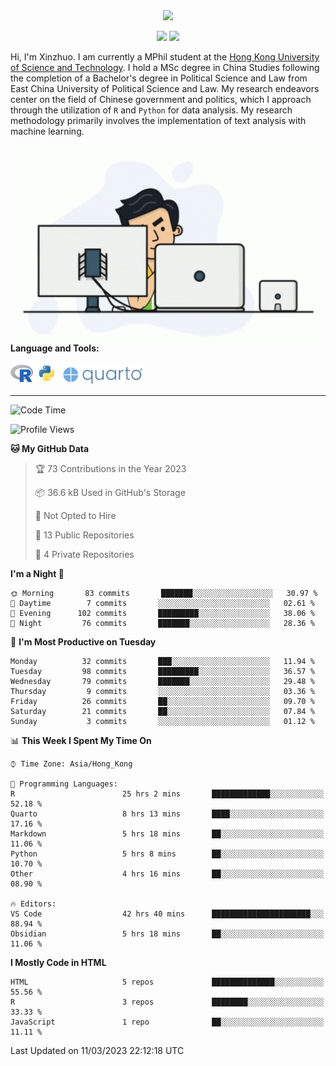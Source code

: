 <div align='center'>
<img src='https://readme-typing-svg.herokuapp.com?font=ubuntu&color=4d3900&center=true&lines=HKUST+Mphil+in+SOSC;Focus+on+China;Code+for+PoliSci'/>
</div>


<p align='center'>
<a href='mailto:carlh.stoner@gmail.com' target='_blank'>
        <img src='https://img.shields.io/badge/Gmail-D14836?style=for-the-badge&logo=gmail&logoColor=white'/></a>
 <a href='https://www.linkedin.com/in/xinzhuo-huang-5161011ba/' target='_blank'>
        <img src='https://img.shields.io/badge/linkedin%20-%230077B5.svg?&style=for-the-badge&logo=linkedin&logoColor=white'/>
    </a>
    </p>
    
Hi, I'm Xinzhuo. I am currently a MPhil student at the [Hong Kong University of Science and Technology](https://sosc.hkust.edu.hk/node/613). I hold a MSc degree in China Studies following the completion of a Bachelor's degree in Political Science and Law from East China University of Political Science and Law. My research endeavors center on the field of Chinese government and politics, which I approach through the utilization of `R` and `Python` for data analysis. My research methodology primarily involves the implementation of text analysis with machine learning.




<img align='right' src="https://github.com/xinzhuohkust/xinzhuohkust/blob/main/programmer.gif" width="590">




**Language and Tools:**  

<code><img height="36" src="https://raw.githubusercontent.com/github/explore/80688e429a7d4ef2fca1e82350fe8e3517d3494d/topics/r/r.png"></code>
<code><img height="36" src="https://raw.githubusercontent.com/github/explore/80688e429a7d4ef2fca1e82350fe8e3517d3494d/topics/python/python.png"></code>
<code><img height="32" src="https://github.com/quarto-dev/quarto-r/blob/main/man/figures/quarto.png"></code>

---
<!--START_SECTION:waka-->
![Code Time](http://img.shields.io/badge/Code%20Time-142%20hrs%2019%20mins-blue)

![Profile Views](http://img.shields.io/badge/Profile%20Views-21-blue)

**🐱 My GitHub Data** 

> 🏆 73 Contributions in the Year 2023
 > 
> 📦 36.6 kB Used in GitHub's Storage 
 > 
> 🚫 Not Opted to Hire
 > 
> 📜 13 Public Repositories 
 > 
> 🔑 4 Private Repositories  
 > 
**I'm a Night 🦉** 

```text
🌞 Morning       83 commits       ███████░░░░░░░░░░░░░░░░░░   30.97 % 
🌆 Daytime        7 commits       ░░░░░░░░░░░░░░░░░░░░░░░░░   02.61 % 
🌃 Evening      102 commits       █████████░░░░░░░░░░░░░░░░   38.06 % 
🌙 Night         76 commits       ███████░░░░░░░░░░░░░░░░░░   28.36 % 

```
📅 **I'm Most Productive on Tuesday** 

```text
Monday          32 commits       ███░░░░░░░░░░░░░░░░░░░░░░   11.94 % 
Tuesday         98 commits       █████████░░░░░░░░░░░░░░░░   36.57 % 
Wednesday       79 commits       ███████░░░░░░░░░░░░░░░░░░   29.48 % 
Thursday         9 commits       ░░░░░░░░░░░░░░░░░░░░░░░░░   03.36 % 
Friday          26 commits       ██░░░░░░░░░░░░░░░░░░░░░░░   09.70 % 
Saturday        21 commits       ██░░░░░░░░░░░░░░░░░░░░░░░   07.84 % 
Sunday           3 commits       ░░░░░░░░░░░░░░░░░░░░░░░░░   01.12 % 

```


📊 **This Week I Spent My Time On** 

```text
⌚︎ Time Zone: Asia/Hong_Kong

💬 Programming Languages: 
R                        25 hrs 2 mins       █████████████░░░░░░░░░░░░   52.18 % 
Quarto                   8 hrs 13 mins       ████░░░░░░░░░░░░░░░░░░░░░   17.16 % 
Markdown                 5 hrs 18 mins       ██░░░░░░░░░░░░░░░░░░░░░░░   11.06 % 
Python                   5 hrs 8 mins        ██░░░░░░░░░░░░░░░░░░░░░░░   10.70 % 
Other                    4 hrs 16 mins       ██░░░░░░░░░░░░░░░░░░░░░░░   08.90 % 

🔥 Editors: 
VS Code                  42 hrs 40 mins      ██████████████████████░░░   88.94 % 
Obsidian                 5 hrs 18 mins       ██░░░░░░░░░░░░░░░░░░░░░░░   11.06 % 

```

**I Mostly Code in HTML** 

```text
HTML                     5 repos             ██████████████░░░░░░░░░░░   55.56 % 
R                        3 repos             ████████░░░░░░░░░░░░░░░░░   33.33 % 
JavaScript               1 repo              ██░░░░░░░░░░░░░░░░░░░░░░░   11.11 % 

```



 Last Updated on 11/03/2023 22:12:18 UTC
<!--END_SECTION:waka-->
    
    
    
    
    
    
    
    
